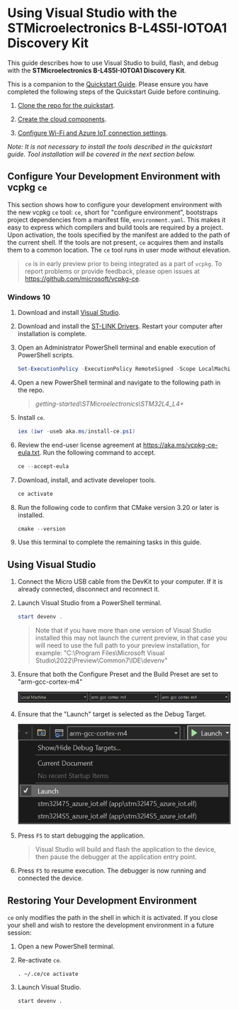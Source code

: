 # Using Visual Studio with the STMicroelectronics B-L4S5I-IOTOA1 Discovery Kit

This guide describes how to use Visual Studio to build, flash, and debug with the **STMicroelectronics B-L4S5I-IOTOA1 Discovery Kit**.

This is a companion to the [Quickstart Guide](https://docs.microsoft.com/en-us/azure/iot-develop/quickstart-devkit-stm-b-l475e). Please ensure you have completed the following steps of the Quickstart Guide before continuing.

1.	[Clone the repo for the quickstart](https://docs.microsoft.com/en-us/azure/iot-develop/quickstart-devkit-stm-b-l475e#clone-the-repo-for-the-quickstart).

1.	[Create the cloud components](https://docs.microsoft.com/en-us/azure/iot-develop/quickstart-devkit-stm-b-l475e#create-the-cloud-components).

1.	[Configure Wi-Fi and Azure IoT connection settings](https://docs.microsoft.com/en-us/azure/iot-develop/quickstart-devkit-stm-b-l475e#add-configuration).

 _*Note: It is not necessary to install the tools described in the quickstart guide. Tool installation will be covered in the next section below.*_

## Configure Your Development Environment with vcpkg `ce`

This section shows how to configure your development environment with the new vcpkg `ce` tool: `ce`, short for "configure environment", bootstraps project dependencies from a manifest file, `environment.yaml`. This makes it easy to express which compilers and build tools are required by a project. Upon activation, the tools specified by the manifest are added to the path of the current shell. If the tools are not present, `ce` acquires them and installs them to a common location. The `ce` tool runs in user mode without elevation.

> `ce` is in early preview prior to being integrated as a part of `vcpkg`. To report problems or provide feedback, please open issues at https://github.com/microsoft/vcpkg-ce.

### Windows 10

1. Download and install [Visual Studio](https://visualstudio.microsoft.com/downloads/).

1. Download and install the [ST-LINK Drivers](https://www.st.com/en/development-tools/stsw-link009.html). Restart your computer after installation is complete.

1. Open an Administrator PowerShell terminal and enable execution of PowerShell scripts.

    ```PowerShell
    Set-ExecutionPolicy -ExecutionPolicy RemoteSigned -Scope LocalMachine
    ```

1. Open a new PowerShell terminal and navigate to the following path in the repo.

    > *getting-started\STMicroelectronics\STM32L4_L4+*

1. Install `ce`.

    ```PowerShell
    iex (iwr -useb aka.ms/install-ce.ps1)
    ```

1. Review the end-user license agreement at https://aka.ms/vcpkg-ce-eula.txt. Run the following command to accept.

    ```PowerShell
    ce --accept-eula
    ```

1. Download, install, and activate developer tools.

    ```PowerShell
    ce activate
    ```

1. Run the following code to confirm that CMake version 3.20 or later is installed.

    ```PowerShell
    cmake --version
    ```

1. Use this terminal to complete the remaining tasks in this guide.   

## Using Visual Studio

1. Connect the Micro USB cable from the DevKit to your computer. If it is already connected, disconnect and reconnect it.

1. Launch Visual Studio from a PowerShell terminal.

    ```PowerShell
    start devenv .
    ```

    > Note that if you have more than one version of Visual Studio installed this may not launch the current preview, in that case you will need to use the full path to your preview installation, for example: 
    "C:\Program Files\Microsoft Visual Studio\2022\Preview\Common7\IDE\devenv"

1. Ensure that both the Configure Preset and the Build Preset are set to "arm-gcc-cortex-m4"
    
    ![configuration-choice](../../docs/media/vs-preset-configuration-m4.png)

1. Ensure that the "Launch" target is selected as the Debug Target.
    
    ![debug-target-choice](../../docs/media/vs-debug-target-stm32l4.png)

1. Press `F5` to start debugging the application.

    > Visual Studio will build and flash the application to the device, then pause the debugger at the application entry point.

1. Press `F5` to resume execution. The debugger is now running and connected the device.

## Restoring Your Development Environment

`ce` only modifies the path in the shell in which it is activated. If you close your shell and wish to restore the development environment in a future session:

1. Open a new PowerShell terminal.

1. Re-activate `ce`.

    ```Shell
    . ~/.ce/ce activate
    ```

1. Launch Visual Studio.

    ```Shell
    start devenv .
    ```
